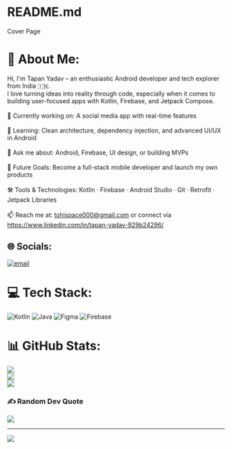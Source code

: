 # README.md
Cover Page
# 💫 About Me:
Hi, I'm Tapan Yadav – an enthusiastic Android developer and tech explorer from India 🇮🇳.<br>I love turning ideas into reality through code, especially when it comes to building user-focused apps with Kotlin, Firebase, and Jetpack Compose.<br><br>🔭 Currently working on: A social media app with real-time features<br><br>🌱 Learning: Clean architecture, dependency injection, and advanced UI/UX in Android<br><br>💬 Ask me about: Android, Firebase, UI design, or building MVPs<br><br>🚀 Future Goals: Become a full-stack mobile developer and launch my own products<br><br>🛠️ Tools & Technologies: Kotlin · Firebase · Android Studio · Git · Retrofit · Jetpack Libraries<br><br>📫 Reach me at: tohispace000@gmail.com or connect via https://www.linkedin.com/in/tapan-yadav-929b24296/


## 🌐 Socials:
[![email](https://img.shields.io/badge/Email-D14836?logo=gmail&logoColor=white)](mailto:tohispace000@gmail.com) 

# 💻 Tech Stack:
![Kotlin](https://img.shields.io/badge/kotlin-%237F52FF.svg?style=for-the-badge&logo=kotlin&logoColor=white) ![Java](https://img.shields.io/badge/java-%23ED8B00.svg?style=for-the-badge&logo=openjdk&logoColor=white) ![Figma](https://img.shields.io/badge/figma-%23F24E1E.svg?style=for-the-badge&logo=figma&logoColor=white) ![Firebase](https://img.shields.io/badge/firebase-%23039BE5.svg?style=for-the-badge&logo=firebase)
# 📊 GitHub Stats:
![](https://github-readme-stats.vercel.app/api?username=TapanYadav000&theme=dark&hide_border=false&include_all_commits=false&count_private=false)<br/>
![](https://nirzak-streak-stats.vercel.app/?user=TapanYadav000&theme=dark&hide_border=false)<br/>
![](https://github-readme-stats.vercel.app/api/top-langs/?username=TapanYadav000&theme=dark&hide_border=false&include_all_commits=false&count_private=false&layout=compact)

### ✍️ Random Dev Quote
![](https://quotes-github-readme.vercel.app/api?type=horizontal&theme=radical)

---
[![](https://visitcount.itsvg.in/api?id=TapanYadav000&icon=0&color=0)](https://visitcount.itsvg.in)

<!-- Proudly created with GPRM ( https://gprm.itsvg.in ) -->
